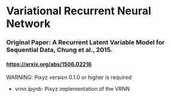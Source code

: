 # Variational Recurrent Neural Network
### Original Paper: A Recurrent Latent Variable Model for Sequential Data, Chung et al., 2015.
#### https://arxiv.org/abs/1506.02216

WARNING: Pixyz version 0.1.0 or higher is required

* vrnn.ipynb: Pixyz implementation of the VRNN
